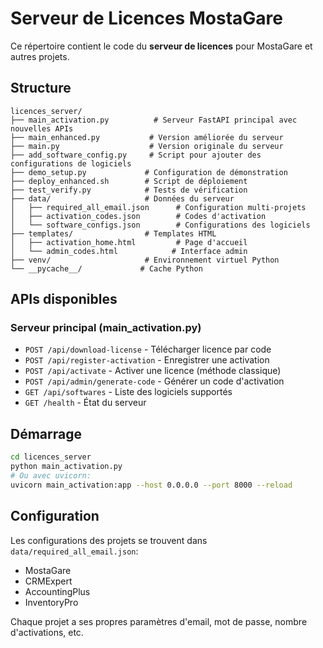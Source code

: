 # Serveur de Licences MostaGare

Ce répertoire contient le code du **serveur de licences** pour MostaGare et autres projets.

## Structure

```
licences_server/
├── main_activation.py          # Serveur FastAPI principal avec nouvelles APIs
├── main_enhanced.py           # Version améliorée du serveur
├── main.py                    # Version originale du serveur
├── add_software_config.py     # Script pour ajouter des configurations de logiciels
├── demo_setup.py             # Configuration de démonstration
├── deploy_enhanced.sh        # Script de déploiement
├── test_verify.py            # Tests de vérification
├── data/                     # Données du serveur
│   ├── required_all_email.json      # Configuration multi-projets
│   ├── activation_codes.json        # Codes d'activation
│   └── software_configs.json        # Configurations des logiciels
├── templates/                # Templates HTML
│   ├── activation_home.html         # Page d'accueil
│   └── admin_codes.html            # Interface admin
├── venv/                     # Environnement virtuel Python
└── __pycache__/             # Cache Python
```

## APIs disponibles

### Serveur principal (main_activation.py)
- `POST /api/download-license` - Télécharger licence par code
- `POST /api/register-activation` - Enregistrer une activation
- `POST /api/activate` - Activer une licence (méthode classique)
- `POST /api/admin/generate-code` - Générer un code d'activation
- `GET /api/softwares` - Liste des logiciels supportés
- `GET /health` - État du serveur

## Démarrage

```bash
cd licences_server
python main_activation.py
# Ou avec uvicorn:
uvicorn main_activation:app --host 0.0.0.0 --port 8000 --reload
```

## Configuration

Les configurations des projets se trouvent dans `data/required_all_email.json`:
- MostaGare
- CRMExpert  
- AccountingPlus
- InventoryPro

Chaque projet a ses propres paramètres d'email, mot de passe, nombre d'activations, etc.